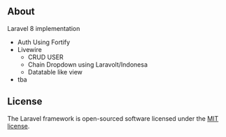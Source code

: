
## About 

Laravel 8 implementation

- Auth Using Fortify
- Livewire
    - CRUD USER
    - Chain Dropdown using Laravolt/Indonesa
    - Datatable like view
- tba


## License

The Laravel framework is open-sourced software licensed under the [MIT license](https://opensource.org/licenses/MIT).
